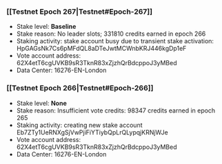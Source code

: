 ### [[Testnet Epoch 267|Testnet#Epoch-267]]
* Stake level: **Baseline**
* Stake reason: No leader slots; 331810 credits earned in epoch 266
* Staking activity: stake account busy due to transient stake activation: HpGAGsNk7Cs6pMFdQL8aDTeJwtMCWnbKRJ446kgDp1eF
* Vote account address: 62X4etT6cgUVKB9sR3TknR83xZjzhQrBdcppoJ3yMBed
* Data Center: 16276-EN-London
### [[Testnet Epoch 266|Testnet#Epoch-266]]
* Stake level: **None**
* Stake reason: Insufficient vote credits: 98347 credits earned in epoch 265
* Staking activity: creating new stake account Eb7ZTy1UeRNXgSjVwPjiFiYTiybQpLrQLypqjKRNjWJe
* Vote account address: 62X4etT6cgUVKB9sR3TknR83xZjzhQrBdcppoJ3yMBed
* Data Center: 16276-EN-London